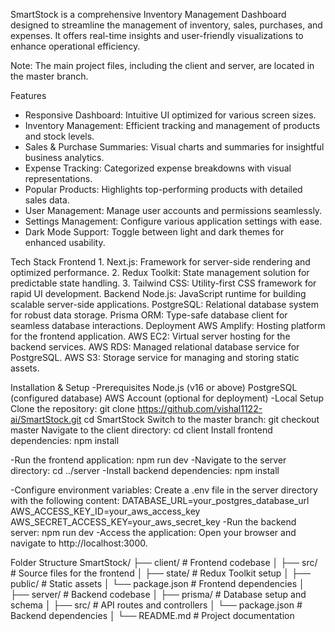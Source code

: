SmartStock is a comprehensive Inventory Management Dashboard designed to streamline the management of inventory, sales, purchases,       and expenses. It offers real-time insights and user-friendly visualizations to enhance operational efficiency.

Note: The main project files, including the client and server, are located in the master branch.

Features
  - Responsive Dashboard: Intuitive UI optimized for various screen sizes.
  - Inventory Management: Efficient tracking and management of products and stock levels.
  - Sales & Purchase Summaries: Visual charts and summaries for insightful business analytics.
  - Expense Tracking: Categorized expense breakdowns with visual representations.
  - Popular Products: Highlights top-performing products with detailed sales data.
  - User Management: Manage user accounts and permissions seamlessly.
  - Settings Management: Configure various application settings with ease.
  - Dark Mode Support: Toggle between light and dark themes for enhanced usability.

Tech Stack
Frontend
    1. Next.js: Framework for server-side rendering and optimized performance.
    2. Redux Toolkit: State management solution for predictable state handling.
    3. Tailwind CSS: Utility-first CSS framework for rapid UI development.
Backend
    Node.js: JavaScript runtime for building scalable server-side applications.
    PostgreSQL: Relational database system for robust data storage.
    Prisma ORM: Type-safe database client for seamless database interactions.
Deployment
    AWS Amplify: Hosting platform for the frontend application.
    AWS EC2: Virtual server hosting for the backend services.
    AWS RDS: Managed relational database service for PostgreSQL.
    AWS S3: Storage service for managing and storing static assets.

Installation & Setup
  -Prerequisites
    Node.js (v16 or above)
    PostgreSQL (configured database)
    AWS Account (optional for deployment)
  -Local Setup
    Clone the repository:
      git clone https://github.com/vishal1122-ai/SmartStock.git
      cd SmartStock
    Switch to the master branch:
      git checkout master
    Navigate to the client directory:
      cd client
    Install frontend dependencies:
      npm install
    
  -Run the frontend application:
      npm run dev
  -Navigate to the server directory:
      cd ../server
  -Install backend dependencies:
      npm install
    
  -Configure environment variables: 
      Create a .env file in the server directory with the following content:
        DATABASE_URL=your_postgres_database_url
        AWS_ACCESS_KEY_ID=your_aws_access_key
        AWS_SECRET_ACCESS_KEY=your_aws_secret_key
  -Run the backend server:
      npm run dev
  -Access the application: 
      Open your browser and navigate to http://localhost:3000.

Folder Structure
SmartStock/
├── client/                 # Frontend codebase
│   ├── src/                # Source files for the frontend
│   ├── state/              # Redux Toolkit setup
│   ├── public/             # Static assets
│   └── package.json        # Frontend dependencies
│
├── server/                 # Backend codebase
│   ├── prisma/             # Database setup and schema
│   ├── src/                # API routes and controllers
│   └── package.json        # Backend dependencies
│
└── README.md               # Project documentation
